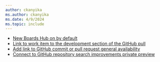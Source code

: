 ```yaml
---
author: ckanyika
ms.author: ckanyika
ms.date: 4/9/2024
ms.topic: include
---
```


- [New Boards Hub on by default](#new-boards-hub-on-by-default)
- [Link to work item to the development section of the GitHub pull](#link-to-work-item-to-the-development-section-of-the-github-pull)
- [Add link to GitHub commit or pull request general availability](#add-link-to-github-commit-or-pull-request-general-availability)
- [Connect to GitHub repository search improvements private preview](#connect-to-github-repository-search-improvements-private-preview)